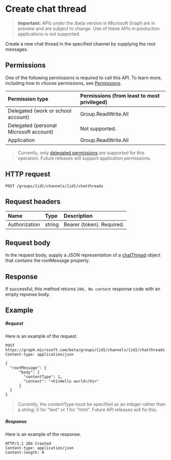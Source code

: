 # Create chat thread

> **Important:** APIs under the /beta version in Microsoft Graph are in preview and are subject to change. Use of these APIs in production applications is not supported.

Create a new chat thread in the specified channel by supplying the root messages.

## Permissions
One of the following permissions is required to call this API. To learn more, including how to choose permissions, see [Permissions](../../../concepts/permissions_reference.md).

|Permission type      | Permissions (from least to most privileged)              |
|:--------------------|:---------------------------------------------------------|
|Delegated (work or school account) | Group.ReadWrite.All    |
|Delegated (personal Microsoft account) | Not supported.    |
|Application | Group.ReadWrite.All |

> Currently, only [delegated permissions](../../../concepts/permissions_reference.md) are supported for this operation.  Future releases will support application permissions. 

## HTTP request
<!-- { "blockType": "ignored" } -->
```http
POST /groups/{id}/channels/{id}/chatthreads
```
## Request headers
| Name       | Type | Description|
|:---------------|:--------|:----------|
| Authorization  | string  | Bearer {token}. Required. |

## Request body
In the request body, supply a JSON representation of a [chatThread](../resources/chatthread.md) object that contains the rootMessage property.

## Response

If successful, this method returns `204, No content` response code with an empty reponse body.

## Example
##### Request
Here is an example of the request.
<!-- {
  "blockType": "request",
  "name": "create_chatthread_from_channel"
}-->
```http
POST https://graph.microsoft.com/beta/groups/{id}/channels/{id}/chatthreads
Content-type: application/json

{
  "rootMessage": {
      "body": {
        "contentType": 1,
        "content": "<h1>Hello world</h1>"
      }
  }
}
```

> Currently, the contentType must be specified as an integer rather than a string: 0 for "text" or 1 for "html".  Future API releases will fix this.

##### Response

Here is an example of the response.
<!-- {
  "blockType": "response",
  "truncated": true,
  "@odata.type": "microsoft.graph.chatThread"
} -->
```http
HTTP/1.1 204 Created
Content-type: application/json
Content-length: 0
```

<!-- uuid: 8fcb5dbc-d5aa-4681-8e31-b001d5168d79
2015-10-25 14:57:30 UTC -->
<!-- {
  "type": "#page.annotation",
  "description": "Create thread",
  "keywords": "",
  "section": "documentation",
  "tocPath": ""
}-->
